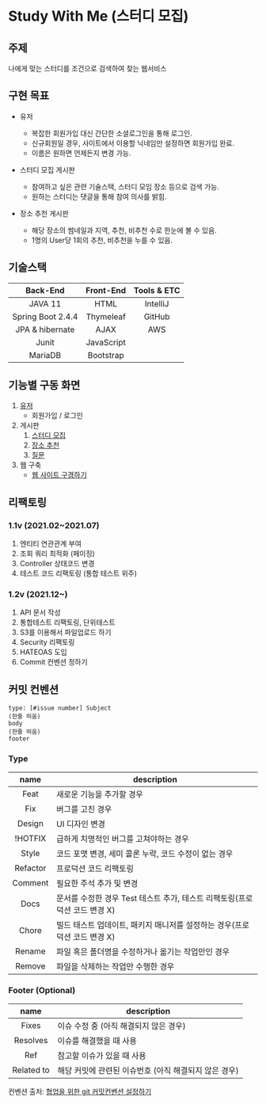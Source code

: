 # Study With Me (스터디 모집)
 
## 주제
나에게 맞는 스터디를 조건으로 검색하여 찾는 웹서비스

## 구현 목표
- 유저
    - 복잡한 회원가입 대신 간단한 소셜로그인을 통해 로그인.
    - 신규회원일 경우, 사이트에서 이용할 닉네임만 설정하면 회원가입 완료.
    - 이름은 원하면 언제든지 변경 가능.

- 스터디 모집 게시판
    - 참여하고 싶은 관련 기술스택, 스터디 모임 장소 등으로 검색 가능.
    - 원하는 스터디는 댓글을 통해 참여 의사를 밝힘.

- 장소 추천 게시판
    - 해당 장소의 썸네일과 지역, 추천, 비추천 수로 한눈에 볼 수 있음.
    - 1명의 User당 1회의 추천, 비추천을 누를 수 있음.
  
  
## 기술스택
|Back-End|Front-End|Tools & ETC|
|:---:|:---:|:---:|
|JAVA 11|HTML|IntelliJ|
|Spring Boot 2.4.4|Thymeleaf|GitHub|
|JPA & hibernate|AJAX|AWS|
|Junit|JavaScript||
|MariaDB|Bootstrap||
  


## 기능별 구동 화면

1. [유저](/docs/function/user.md)
    - 회원가입 / 로그인
2. 게시판
    1. [스터디 모집](/docs/function/study_recruitment.md)
    2. [장소 추천](/docs/function/place_recommendation.md)
    3. [질문](/docs/function/question.md)
3. 웹 구축
    - [웹 사이트 구경하기](http://ec2-15-164-33-81.ap-northeast-2.compute.amazonaws.com:8080/)

## 리팩토링
### 1.1v (2021.02~2021.07)
1. 엔티티 연관관계 부여
2. 조회 쿼리 최적화 (페이징)
3. Controller 상태코드 변경
4. 테스트 코드 리팩토링 (통합 테스트 위주)

### 1.2v (2021.12~)
1. API 문서 작성
2. 통합테스트 리팩토링, 단위테스트
3. S3를 이용해서 파일업로드 하기
4. Security 리팩토링
5. HATEOAS 도입
6. Commit 컨벤션 정하기


## 커밋 컨벤션
```
type: [#issue number] Subject
(한줄 띄움)
body
(한줄 띄움)
footer
```
### Type
|name|description|
|:----:|-----------|
|Feat|새로운 기능을 추가할 경우| 
|Fix|버그를 고친 경우|
|Design|UI 디자인 변경|  
|!HOTFIX|급하게 치명적인 버그를 고쳐야하는 경우| 
|Style|코드 포맷 변경, 세미 콜론 누락, 코드 수정이 없는 경우| 
|Refactor|프로덕션 코드 리팩토링| 
|Comment|필요한 주석 추가 및 변경| 
|Docs|문서를 수정한 경우 Test 테스트 추가, 테스트 리팩토링(프로덕션 코드 변경 X)| 
|Chore|빌드 태스트 업데이트, 패키지 매니저를 설정하는 경우(프로덕션 코드 변경 X)| 
|Rename|파일 혹은 폴더명을 수정하거나 옮기는 작업만인 경우| 
|Remove|파일을 삭제하는 작업만 수행한 경우|

### Footer (Optional)
|name|description|
|:----:|-----------|
|Fixes|이슈 수정 중 (아직 해결되지 않은 경우)|
|Resolves|이슈를 해결했을 때 사용|
|Ref|참고할 이슈가 있을 때 사용|
|Related to|해당 커밋에 관련된 이슈번호 (아직 해결되지 않은 경우)|

컨벤션 출처: [협업을 위한 git 커밋컨벤션 설정하기](https://overcome-the-limits.tistory.com/entry/%ED%98%91%EC%97%85-%ED%98%91%EC%97%85%EC%9D%84-%EC%9C%84%ED%95%9C-%EA%B8%B0%EB%B3%B8%EC%A0%81%EC%9D%B8-git-%EC%BB%A4%EB%B0%8B%EC%BB%A8%EB%B2%A4%EC%85%98-%EC%84%A4%EC%A0%95%ED%95%98%EA%B8%B0)
